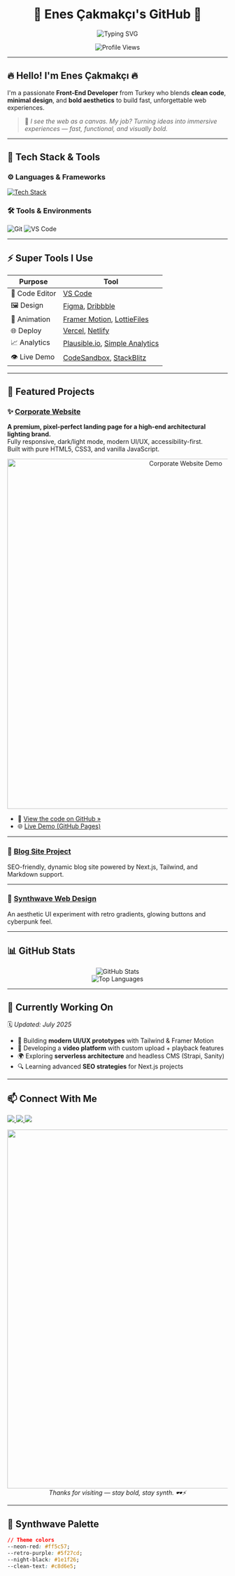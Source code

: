 <h1 align="center">🚀 Enes Çakmakçı's GitHub 🚀</h1>
<p align="center">
  <img src="https://readme-typing-svg.demolab.com?font=Fira+Code&duration=3000&pause=1000&color=FF5C57&center=true&vCenter=true&width=460&lines=Creative+Frontend+Developer;Synthwave+Design+Lover;Clean+Code+Enthusiast;TypeScript%2C+React%2C+Next.js+Specialist" alt="Typing SVG" />
</p>

<p align="center">
  <img src="https://komarev.com/ghpvc/?username=enescakmakci&style=flat-square" alt="Profile Views" />
</p>

---

## 🔥 Hello! I'm Enes Çakmakçı 🔥

I'm a passionate **Front-End Developer** from Turkey who blends **clean code**, **minimal design**, and **bold aesthetics** to build fast, unforgettable web experiences.

> 🚀 *I see the web as a canvas. My job? Turning ideas into immersive experiences — fast, functional, and visually bold.*

---

## 🧠 Tech Stack & Tools

### ⚙️ Languages & Frameworks  
[![Tech Stack](https://skillicons.dev/icons?i=html,css,js,ts,react,nextjs,scss,tailwind,nodejs,express)](https://skillicons.dev)

### 🛠️ Tools & Environments  
![Git](https://img.shields.io/badge/-Git-F05032?style=for-the-badge&logo=git&logoColor=white)
![VS Code](https://img.shields.io/badge/-VS%20Code-007ACC?style=for-the-badge&logo=visual-studio-code)

---

## ⚡ Super Tools I Use

| Purpose        | Tool                                                                 |
|----------------|----------------------------------------------------------------------|
| 🧠 Code Editor | [VS Code](https://code.visualstudio.com/)                            |
| 🖼 Design      | [Figma](https://figma.com), [Dribbble](https://dribbble.com/)        |
| 🧪 Animation   | [Framer Motion](https://www.framer.com/motion/), [LottieFiles](https://lottiefiles.com/) |
| 🌐 Deploy      | [Vercel](https://vercel.com), [Netlify](https://netlify.com)         |
| 📈 Analytics   | [Plausible.io](https://plausible.io/), [Simple Analytics](https://simpleanalytics.com) |
| 👁 Live Demo   | [CodeSandbox](https://codesandbox.io), [StackBlitz](https://stackblitz.com) |

---

## 🌟 Featured Projects

### ✨ [Corporate Website](https://github.com/enescakmakci/luxury-landing-page)
**A premium, pixel-perfect landing page for a high-end architectural lighting brand.**  
Fully responsive, dark/light mode, modern UI/UX, accessibility-first.  
Built with pure HTML5, CSS3, and vanilla JavaScript.

<p align="center">
  <img src="https://github.com/enescakmakci/luxury-landing-page/blob/main/demo.gif?raw=true" width="800" alt="Corporate Website Demo" />
</p>

- 🚀 [View the code on GitHub »](https://github.com/enescakmakci/luxury-landing-page)
- 🌐 [Live Demo (GitHub Pages)](https://enescakmakci.github.io/luxury-landing-page/)

---

### 📝 [Blog Site Project](https://github.com/enescakmakci/blog-site)
SEO-friendly, dynamic blog site powered by Next.js, Tailwind, and Markdown support.

---

### 🌌 [Synthwave Web Design](https://github.com/enescakmakci/synthwave-web)
An aesthetic UI experiment with retro gradients, glowing buttons and cyberpunk feel.

---

## 📊 GitHub Stats

<p align="center">
  <img src="https://github-readme-stats.vercel.app/api?username=enescakmakci&show_icons=true&theme=synthwave&count_private=true&hide=prs" alt="GitHub Stats" />
  <br/>
  <img src="https://github-readme-stats.vercel.app/api/top-langs/?username=enescakmakci&layout=compact&theme=synthwave" alt="Top Languages" />
</p>

---

## 🌱 Currently Working On

🗓️ *Updated: July 2025*

- 🧪 Building **modern UI/UX prototypes** with Tailwind & Framer Motion  
- 🧩 Developing a **video platform** with custom upload + playback features  
- 🌍 Exploring **serverless architecture** and headless CMS (Strapi, Sanity)  
- 🔍 Learning advanced **SEO strategies** for Next.js projects  

---

## 📫 Connect With Me

<p align="left">
  <a href="https://enescakmakci.dev" target="_blank">
    <img src="https://img.shields.io/badge/-Portfolio-ff5c57?style=for-the-badge&logo=vercel&logoColor=white">
  </a>
  <a href="https://www.linkedin.com/in/enes-%C3%A7akmak%C3%A7%C4%B1-45650b34a/" target="_blank">
    <img src="https://img.shields.io/badge/-LinkedIn-5f27cd?style=for-the-badge&logo=linkedin&logoColor=white">
  </a>
  <a href="https://x.com/enesmcakmakci" target="_blank">
    <img src="https://img.shields.io/badge/-Twitter-1DA1F2?style=for-the-badge&logo=twitter&logoColor=white">
  </a>
</p>

<p align="center">
  <img src="https://media4.giphy.com/media/v1.Y2lkPTc5MGI3NjExMWswenN3djJmenc4d2VwbnZzcTk2NjMyaG9nOW40cGEwbzE3YnB2OCZlcD12MV9pbnRlcm5hbF9naWZfYnlfaWQmY3Q9Zw/fnOjFOmUYslxChrMMC/giphy.gif" width="820px" />
  <br/>
  <i>Thanks for visiting — stay bold, stay synth. 🕶️⚡</i>
</p>

---

## 🎨 Synthwave Palette

```css
// Theme colors
--neon-red: #ff5c57;
--retro-purple: #5f27cd;
--night-black: #1e1f26;
--clean-text: #c8d6e5;

